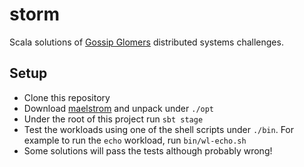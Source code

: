 # storm

Scala solutions of [Gossip Glomers](https://fly.io/dist-sys/) distributed systems challenges.

## Setup

- Clone this repository
- Download [maelstrom](https://github.com/jepsen-io/maelstrom/releases) and unpack under `./opt`
- Under the root of this project run `sbt stage` 
- Test the workloads using one of the shell scripts under `./bin`. For example to run the `echo` 
workload, run `bin/wl-echo.sh`
- Some solutions will pass the tests although probably wrong!